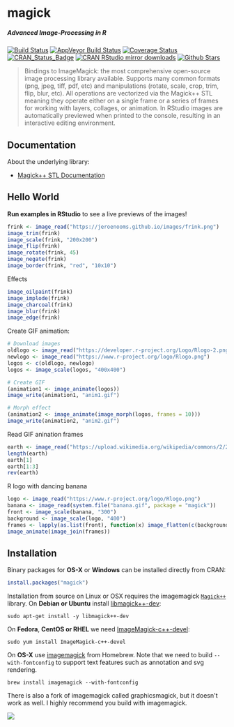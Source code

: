 # magick

##### *Advanced Image-Processing in R*

[![Build Status](https://travis-ci.org/jeroenooms/magick.svg?branch=master)](https://travis-ci.org/jeroenooms/magick)
[![AppVeyor Build Status](https://ci.appveyor.com/api/projects/status/github/jeroenooms/magick?branch=master&svg=true)](https://ci.appveyor.com/project/jeroenooms/magick)
[![Coverage Status](https://codecov.io/github/jeroenooms/magick/coverage.svg?branch=master)](https://codecov.io/github/jeroenooms/magick?branch=master)
[![CRAN_Status_Badge](http://www.r-pkg.org/badges/version/magick)](https://cran.r-project.org/package=magick)
[![CRAN RStudio mirror downloads](http://cranlogs.r-pkg.org/badges/magick)](https://cran.r-project.org/package=magick)
[![Github Stars](https://img.shields.io/github/stars/jeroenooms/magick.svg?style=social&label=Github)](https://github.com/jeroenooms/magick)

> Bindings to ImageMagick: the most comprehensive open-source image
  processing library available. Supports many common formats (png, jpeg, tiff,
  pdf, etc) and manipulations (rotate, scale, crop, trim, flip, blur, etc).
  All operations are vectorized via the Magick++ STL meaning they operate either
  on a single frame or a series of frames for working with layers, collages,
  or animation. In RStudio images are automatically previewed when printed to
  the console, resulting in an interactive editing environment.

## Documentation

About the underlying library:

 - [Magick++ STL Documentation](https://www.imagemagick.org/Magick++/STL.html)

## Hello World

**Run examples in RStudio** to see a live previews of the images!

```r
frink <- image_read("https://jeroenooms.github.io/images/frink.png")
image_trim(frink)
image_scale(frink, "200x200")
image_flip(frink)
image_rotate(frink, 45)
image_negate(frink)
image_border(frink, "red", "10x10")
```

Effects

```r
image_oilpaint(frink)
image_implode(frink)
image_charcoal(frink)
image_blur(frink)
image_edge(frink)
```

Create GIF animation:

```r
# Download images
oldlogo <- image_read("https://developer.r-project.org/Logo/Rlogo-2.png")
newlogo <- image_read("https://www.r-project.org/logo/Rlogo.png")
logos <- c(oldlogo, newlogo)
logos <- image_scale(logos, "400x400")

# Create GIF
(animation1 <- image_animate(logos))
image_write(animation1, "anim1.gif")

# Morph effect
(animation2 <- image_animate(image_morph(logos, frames = 10)))
image_write(animation2, "anim2.gif")

```

Read GIF anination frames

```r
earth <- image_read("https://upload.wikimedia.org/wikipedia/commons/2/2c/Rotating_earth_%28large%29.gif")
length(earth)
earth[1]
earth[1:3]
rev(earth)
```

R logo with dancing banana

```r
logo <- image_read("https://www.r-project.org/logo/Rlogo.png")
banana <- image_read(system.file("banana.gif", package = "magick"))
front <- image_scale(banana, "300")
background <- image_scale(logo, "400")
frames <- lapply(as.list(front), function(x) image_flatten(c(background, x)))
image_animate(image_join(frames))
```

## Installation

Binary packages for __OS-X__ or __Windows__ can be installed directly from CRAN:

```r
install.packages("magick")
```

Installation from source on Linux or OSX requires the imagemagick [`Magick++`](https://www.imagemagick.org/Magick++/Documentation.html) library. On __Debian or Ubuntu__ install [libmagick++-dev](https://packages.debian.org/testing/libmagick++-dev):

```
sudo apt-get install -y libmagick++-dev
```

On __Fedora__,  __CentOS or RHEL__ we need [ImageMagick-c++-devel](https://apps.fedoraproject.org/packages/ImageMagick-c++-devel):

```
sudo yum install ImageMagick-c++-devel
````

On __OS-X__ use [imagemagick](https://github.com/Homebrew/homebrew-core/blob/master/Formula/imagemagick.rb) from Homebrew. Note that we need to build `--with-fontconfig` to support text features such as annotation and svg rendering.

```
brew install imagemagick --with-fontconfig
```

There is also a fork of imagemagick called graphicsmagick, but it doesn't work as well. I highly recommend you build with imagemagick.

[![](http://ropensci.org/public_images/github_footer.png)](http://ropensci.org)
